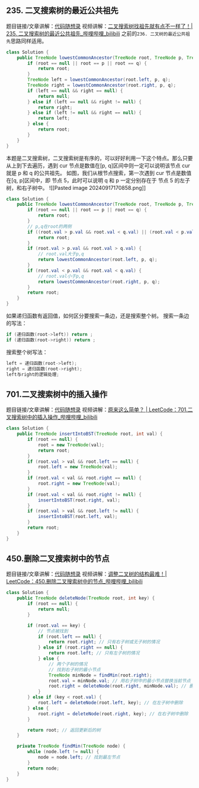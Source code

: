 ## 235. 二叉搜索树的最近公共祖先

题目链接/文章讲解：[代码随想录](https://programmercarl.com/0235.%E4%BA%8C%E5%8F%89%E6%90%9C%E7%B4%A2%E6%A0%91%E7%9A%84%E6%9C%80%E8%BF%91%E5%85%AC%E5%85%B1%E7%A5%96%E5%85%88.html)
视频讲解：[二叉搜索树找祖先就有点不一样了！| 235. 二叉搜索树的最近公共祖先\_哔哩哔哩\_bilibili](https://www.bilibili.com/video/BV1Zt4y1F7ww)
之前的`236. 二叉树的最近公共祖先`思路同样适用。

```java
class Solution {
    public TreeNode lowestCommonAncestor(TreeNode root, TreeNode p, TreeNode q) {
        if (root == null || root == p || root == q) {
            return root;
        }
        TreeNode left = lowestCommonAncestor(root.left, p, q);
        TreeNode right = lowestCommonAncestor(root.right, p, q);
        if (left == null && right == null) {
            return null;
        } else if (left == null && right != null) {
            return right;
        } else if (left != null && right == null) {
            return left;
        } else {
            return root;
        }
    }
}
```

本题是二叉搜索树，二叉搜索树是有序的，可以好好利用一下这个特点。那么只要从上到下去遍历，遇到 cur 节点是数值在[p, q]区间中则一定可以说明该节点 cur 就是 p 和 q 的公共祖先。
如图，我们从根节点搜索，第一次遇到 cur 节点是数值在[q, p]区间中，即 节点 5，此时可以说明 q 和 p 一定分别存在于 节点 5 的左子树，和右子树中。
![[Pasted image 20240917170858.png]]

```java
class Solution {
    public TreeNode lowestCommonAncestor(TreeNode root, TreeNode p, TreeNode q) {
        if (root == null || root == p || root == q) {
            return root;
        }
        // p,q在root的两侧
        if ((root.val > p.val && root.val < q.val) || (root.val < p.val && root.val > q.val)) {
            return root;
        }
        if (root.val > p.val && root.val > q.val) {
            // root.val大于p,q
            return lowestCommonAncestor(root.left, p, q);
        }
        if (root.val < p.val && root.val < q.val) {
            // root.val小于p,q
            return lowestCommonAncestor(root.right, p, q);
        }
        return root;
    }
}
```

如果递归函数有返回值，如何区分要搜索一条边，还是搜索整个树。
搜索一条边的写法：

```java
if (递归函数(root->left)) return ;
if (递归函数(root->right)) return ;
```

搜索整个树写法：

```java
left = 递归函数(root->left);
right = 递归函数(root->right);
left与right的逻辑处理;
```

## 701.二叉搜索树中的插入操作

题目链接/文章讲解：[代码随想录](https://programmercarl.com/0701.%E4%BA%8C%E5%8F%89%E6%90%9C%E7%B4%A2%E6%A0%91%E4%B8%AD%E7%9A%84%E6%8F%92%E5%85%A5%E6%93%8D%E4%BD%9C.html)
视频讲解：[原来这么简单？ | LeetCode：701.二叉搜索树中的插入操作\_哔哩哔哩\_bilibili](https://www.bilibili.com/video/BV1Et4y1c78Y)

```java
class Solution {
    public TreeNode insertIntoBST(TreeNode root, int val) {
        if (root == null) {
            root = new TreeNode(val);
            return root;
        }
        if (root.val > val && root.left == null) {
            root.left = new TreeNode(val);
        }
        if (root.val < val && root.right == null) {
            root.right = new TreeNode(val);
        }
        if (root.val < val && root.right != null) {
            insertIntoBST(root.right, val);
        }
        if (root.val > val && root.left != null) {
            insertIntoBST(root.left, val);
        }
        return root;
    }
}

```

## 450.删除二叉搜索树中的节点

题目链接/文章讲解：[代码随想录](https://programmercarl.com/0450.%E5%88%A0%E9%99%A4%E4%BA%8C%E5%8F%89%E6%90%9C%E7%B4%A2%E6%A0%91%E4%B8%AD%E7%9A%84%E8%8A%82%E7%82%B9.html)
视频讲解：[调整二叉树的结构最难！| LeetCode：450.删除二叉搜索树中的节点\_哔哩哔哩\_bilibili](https://www.bilibili.com/video/BV1tP41177us)

```java
class Solution {
    public TreeNode deleteNode(TreeNode root, int key) {
        if (root == null) {
            return null;
        }

        if (root.val == key) {
            // 节点被找到
            if (root.left == null) {
                return root.right; // 只有右子树或无子树的情况
            } else if (root.right == null) {
                return root.left; // 只有左子树的情况
            } else {
                // 两个子树的情况
                // 找到右子树的最小节点
                TreeNode minNode = findMin(root.right);
                root.val = minNode.val; // 用右子树中的最小节点替换当前节点
                root.right = deleteNode(root.right, minNode.val); // 删除右子树中的最小节点
            }
        } else if (key < root.val) {
            root.left = deleteNode(root.left, key); // 在左子树中删除
        } else {
            root.right = deleteNode(root.right, key); // 在右子树中删除
        }

        return root; // 返回更新后的树
    }

    private TreeNode findMin(TreeNode node) {
        while (node.left != null) {
            node = node.left; // 找到最左节点
        }
        return node;
    }
}
```
